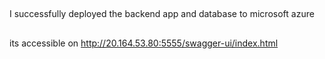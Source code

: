 ##
I successfully deployed the backend app and database to microsoft azure

##
its accessible on http://20.164.53.80:5555/swagger-ui/index.html
